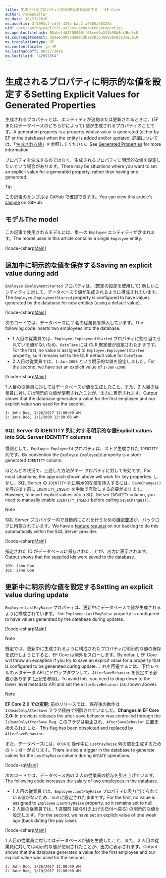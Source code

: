 ```yaml
---
title: 生成されるプロパティに明示的な値を設定する - EF Core
author: rowanmiller
ms.date: 10/27/2016
ms.assetid: 3f1993c2-cdf5-425b-bac2-a2665a20322b
uid: core/saving/explicit-values-generated-properties
ms.openlocfilehash: 00abef4d1208400ff68ced0a241b98b8dc9be5c0
ms.sourcegitcommit: dadee5905ada9ecdbae28363a682950383ce3e10
ms.translationtype: HT
ms.contentlocale: ja-JP
ms.lasthandoff: 08/27/2018
ms.locfileid: "42997854"
---
```

# <a name="setting-explicit-values-for-generated-properties"></a><span data-ttu-id="55635-102">生成されるプロパティに明示的な値を設定する</span><span class="sxs-lookup"><span data-stu-id="55635-102">Setting Explicit Values for Generated Properties</span></span>

<span data-ttu-id="55635-103">生成されるプロパティとは、エンティティが追加または更新されるときに、(EF またはデータベースのどちらかによって) 値が生成されるプロパティのことです。</span><span class="sxs-lookup"><span data-stu-id="55635-103">A generated property is a property whose value is generated (either by EF or the database) when the entity is added and/or updated.</span></span> <span data-ttu-id="55635-104">詳細については、「[生成される値](../modeling/generated-properties.md)」を参照してください。</span><span class="sxs-lookup"><span data-stu-id="55635-104">See [Generated Properties](../modeling/generated-properties.md) for more information.</span></span>

<span data-ttu-id="55635-105">プロパティを生成するのではなく、生成されるプロパティに明示的な値を設定したいという場合があります。</span><span class="sxs-lookup"><span data-stu-id="55635-105">There may be situations where you want to set an explicit value for a generated property, rather than having one generated.</span></span>

> [!TIP]  
> <span data-ttu-id="55635-106">この記事の[サンプル](https://github.com/aspnet/EntityFramework.Docs/tree/master/samples/core/Saving/Saving/ExplicitValuesGenerateProperties/)は GitHub で確認できます。</span><span class="sxs-lookup"><span data-stu-id="55635-106">You can view this article's [sample](https://github.com/aspnet/EntityFramework.Docs/tree/master/samples/core/Saving/Saving/ExplicitValuesGenerateProperties/) on GitHub.</span></span>

## <a name="the-model"></a><span data-ttu-id="55635-107">モデル</span><span class="sxs-lookup"><span data-stu-id="55635-107">The model</span></span>

<span data-ttu-id="55635-108">この記事で使用されるモデルには、単一の `Employee` エンティティが含まれます。</span><span class="sxs-lookup"><span data-stu-id="55635-108">The model used in this article contains a single `Employee` entity.</span></span>

[!code-csharp[Main](../../../samples/core/Saving/Saving/ExplicitValuesGenerateProperties/Employee.cs#Sample)]

## <a name="saving-an-explicit-value-during-add"></a><span data-ttu-id="55635-109">追加中に明示的な値を保存する</span><span class="sxs-lookup"><span data-stu-id="55635-109">Saving an explicit value during add</span></span>

<span data-ttu-id="55635-110">`Employee.EmploymentStarted` プロパティは、(既定の設定を使用して) 新しいエンティティに対して、データベースで値が生成されるように構成されています。</span><span class="sxs-lookup"><span data-stu-id="55635-110">The `Employee.EmploymentStarted` property is configured to have values generated by the database for new entities (using a default value).</span></span>

[!code-csharp[Main](../../../samples/core/Saving/Saving/ExplicitValuesGenerateProperties/EmployeeContext.cs#EmploymentStarted)]

<span data-ttu-id="55635-111">次のコードでは、データベースに 2 名の従業員を挿入しています。</span><span class="sxs-lookup"><span data-stu-id="55635-111">The following code inserts two employees into the database.</span></span>
* <span data-ttu-id="55635-112">1 人目の従業員では、`Employee.EmploymentStarted` プロパティに割り当てられている値がないため、`DateTime` には CLR 既定値が設定されたままです。</span><span class="sxs-lookup"><span data-stu-id="55635-112">For the first, no value is assigned to `Employee.EmploymentStarted` property, so it remains set to the CLR default value for `DateTime`.</span></span>
* <span data-ttu-id="55635-113">2 人目の従業員では、`1-Jan-2000` という明示的な値を設定しました。</span><span class="sxs-lookup"><span data-stu-id="55635-113">For the second, we have set an explicit value of `1-Jan-2000`.</span></span>

[!code-csharp[Main](../../../samples/core/Saving/Saving/ExplicitValuesGenerateProperties/Sample.cs#EmploymentStarted)]

<span data-ttu-id="55635-114">1 人目の従業員に対してはデータベースが値を生成したこと、また、2 人目の従業員に対しては明示的な値が使用されたことが、出力に表示されます。</span><span class="sxs-lookup"><span data-stu-id="55635-114">Output shows that the database generated a value for the first employee and our explicit value was used for the second.</span></span>

``` Console
1: John Doe, 1/26/2017 12:00:00 AM
2: Jane Doe, 1/1/2000 12:00:00 AM
```

### <a name="explicit-values-into-sql-server-identity-columns"></a><span data-ttu-id="55635-115">SQL Server の IDENTITY 列に対する明示的な値</span><span class="sxs-lookup"><span data-stu-id="55635-115">Explicit values into SQL Server IDENTITY columns</span></span>

<span data-ttu-id="55635-116">慣例として、`Employee.EmployeeId` プロパティは、ストア生成された `IDENTITY` 列です。</span><span class="sxs-lookup"><span data-stu-id="55635-116">By convention the `Employee.EmployeeId` property is a store generated `IDENTITY` column.</span></span>

<span data-ttu-id="55635-117">ほとんどの状況で、上述した方法がキー プロパティに対して有効です。</span><span class="sxs-lookup"><span data-stu-id="55635-117">For most situations, the approach shown above will work for key properties.</span></span> <span data-ttu-id="55635-118">しかし、SQL Server の `IDENTITY` 列に明示的な値を挿入するには、`SaveChanges()` を呼び出す前に `IDENTITY_INSERT` を手動で有効にする必要があります。</span><span class="sxs-lookup"><span data-stu-id="55635-118">However, to insert explicit values into a SQL Server `IDENTITY` column, you need to manually enable `IDENTITY_INSERT` before calling `SaveChanges()`.</span></span>

> [!NOTE]  
> <span data-ttu-id="55635-119">SQL Server プロバイダー内で自動的にこれを行うための[機能要求](https://github.com/aspnet/EntityFramework/issues/703)が、バックログに用意されています。</span><span class="sxs-lookup"><span data-stu-id="55635-119">We have a [feature request](https://github.com/aspnet/EntityFramework/issues/703) on our backlog to do this automatically within the SQL Server provider.</span></span>

[!code-csharp[Main](../../../samples/core/Saving/Saving/ExplicitValuesGenerateProperties/Sample.cs#EmployeeId)]

<span data-ttu-id="55635-120">指定された ID がデータベースに保存されたことが、出力に表示されます。</span><span class="sxs-lookup"><span data-stu-id="55635-120">Output shows that the supplied ids were saved to the database.</span></span>

``` Console
100: John Doe
101: Jane Doe
```

## <a name="setting-an-explicit-value-during-update"></a><span data-ttu-id="55635-121">更新中に明示的な値を設定する</span><span class="sxs-lookup"><span data-stu-id="55635-121">Setting an explicit value during update</span></span>

<span data-ttu-id="55635-122">`Employee.LastPayRaise` プロパティは、更新中にデータベースで値が生成されるように構成されています。</span><span class="sxs-lookup"><span data-stu-id="55635-122">The `Employee.LastPayRaise` property is configured to have values generated by the database during updates.</span></span>

[!code-csharp[Main](../../../samples/core/Saving/Saving/ExplicitValuesGenerateProperties/EmployeeContext.cs#LastPayRaise)]

> [!NOTE]  
> <span data-ttu-id="55635-123">既定では、更新中に生成されるように構成されたプロパティに明示的な値の保存を試行しようとすると、EF Core は例外をスローします。</span><span class="sxs-lookup"><span data-stu-id="55635-123">By default, EF Core will throw an exception if you try to save an explicit value for a property that is configured to be generated during update.</span></span> <span data-ttu-id="55635-124">これを回避するには、下位レベルのメタデータ API にドロップダウンして、`AfterSaveBehavior` を設定する必要があります (上記を参照)。</span><span class="sxs-lookup"><span data-stu-id="55635-124">To avoid this, you need to drop down to the lower level metadata API and set the `AfterSaveBehavior` (as shown above).</span></span>

> [!NOTE]  
> <span data-ttu-id="55635-125">**EF Core 2.0 での変更:** 前のリリースでは、保存後の動作は `IsReadOnlyAfterSave` フラグ経由で制御されていました。</span><span class="sxs-lookup"><span data-stu-id="55635-125">**Changes in EF Core 2.0:** In previous releases the after-save behavior was controlled through the `IsReadOnlyAfterSave` flag.</span></span> <span data-ttu-id="55635-126">このフラグは廃止され、`AfterSaveBehavior` に置き換えられました。</span><span class="sxs-lookup"><span data-stu-id="55635-126">This flag has been obsoleted and replaced by `AfterSaveBehavior`.</span></span>

<span data-ttu-id="55635-127">また、データベースには、`UPDATE` 操作中に `LastPayRaise` 列の値を生成するためのトリガーがあります。</span><span class="sxs-lookup"><span data-stu-id="55635-127">There is also a trigger in the database to generate values for the `LastPayRaise` column during `UPDATE` operations.</span></span>

[!code-sql[Main](../../../samples/core/Saving/Saving/ExplicitValuesGenerateProperties/employee_UPDATE.sql)]

<span data-ttu-id="55635-128">次のコードでは、データベース内の 2 人の従業員の給与を引き上げています。</span><span class="sxs-lookup"><span data-stu-id="55635-128">The following code increases the salary of two employees in the database.</span></span>
* <span data-ttu-id="55635-129">1 人目の従業員では、`Employee.LastPayRaise` プロパティに割り当てられている値がないため、null に設定されたままです。</span><span class="sxs-lookup"><span data-stu-id="55635-129">For the first, no value is assigned to `Employee.LastPayRaise` property, so it remains set to null.</span></span>
* <span data-ttu-id="55635-130">2 人目の従業員では、1 週間前 (給与引き上げの日付へ戻る) の明示的な値を設定します。</span><span class="sxs-lookup"><span data-stu-id="55635-130">For the second, we have set an explicit value of one week ago (back dating the pay raise).</span></span>

[!code-csharp[Main](../../../samples/core/Saving/Saving/ExplicitValuesGenerateProperties/Sample.cs#LastPayRaise)]

<span data-ttu-id="55635-131">1 人目の従業員に対してはデータベースが値を生成したこと、また、2 人目の従業員に対しては明示的な値が使用されたことが、出力に表示されます。</span><span class="sxs-lookup"><span data-stu-id="55635-131">Output shows that the database generated a value for the first employee and our explicit value was used for the second.</span></span>

``` Console
1: John Doe, 1/26/2017 12:00:00 AM
2: Jane Doe, 1/19/2017 12:00:00 AM
```
